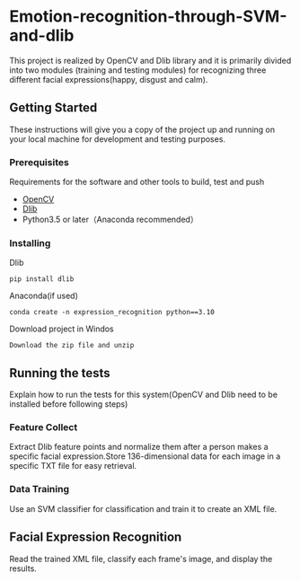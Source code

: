 # Emotion-recognition-through-SVM-and-dlib
This project is realized by OpenCV and Dlib library and it is primarily divided into two modules (training and testing modules) for recognizing three different facial expressions(happy, disgust and calm).

## Getting Started

These instructions will give you a copy of the project up and running on
your local machine for development and testing purposes. 

### Prerequisites

Requirements for the software and other tools to build, test and push 
- [OpenCV](https://opencv.org/)
- [Dlib](http://dlib.net/)
- Python3.5 or later（Anaconda recommended）

### Installing

Dlib

    pip install dlib

Anaconda(if used)

    conda create -n expression_recognition python==3.10


Download project in Windos

    Download the zip file and unzip

## Running the tests

Explain how to run the tests for this system(OpenCV and Dlib need to be installed before following steps)

### Feature Collect

Extract Dlib feature points and normalize them after a person makes a specific facial expression.Store 136-dimensional data for each image in a specific TXT file for easy retrieval.

### Data Training

Use an SVM classifier for classification and train it to create an XML file.
## Facial Expression Recognition

Read the trained XML file, classify each frame's image, and display the results.
